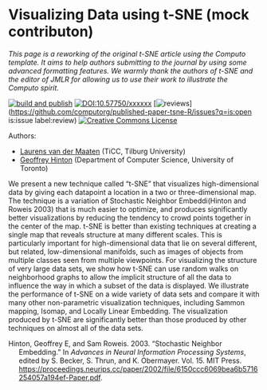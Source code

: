 
# Visualizing Data using t-SNE (mock contributon)

*This page is a reworking of the original t-SNE article using the
Computo template. It aims to help authors submitting to the journal by
using some advanced formatting features. We warmly thank the authors of
t-SNE and the editor of JMLR for allowing us to use their work to
illustrate the Computo spirit.*

[![build and
publish](https://github.com/computorg/published-paper-tsne-R/actions/workflows/build.yml/badge.svg)](https://github.com/computorg/published-paper-tsne-R/actions/workflows/build.yml)
[![DOI:10.57750/xxxxxx](https://img.shields.io/badge/DOI-10.57750/xxxxxx-034E79.svg)](https://doi.org/10.57750/xxxxxx)
[![reviews](https://img.shields.io/badge/review-report-blue.png)](https://github.com/computorg/published-paper-tsne-R/issues?q=is:open is:issue label:review)
[![Creative Commons
License](https://i.creativecommons.org/l/by/4.0/80x15.png)](http://creativecommons.org/licenses/by/4.0/)

Authors:

- [Laurens van der Maaten](https://lvdmaaten.github.io/) (TiCC, Tilburg
  University)
- [Geoffrey Hinton](https://www.cs.toronto.edu/~hinton/) (Department of
  Computer Science, University of Toronto)

We present a new technique called “t-SNE” that visualizes
high-dimensional data by giving each datapoint a location in a two or
three-dimensional map. The technique is a variation of Stochastic
Neighbor Embeddi(Hinton and Roweis 2003) that is much easier to
optimize, and produces significantly better visualizations by reducing
the tendency to crowd points together in the center of the map. t-SNE is
better than existing techniques at creating a single map that reveals
structure at many different scales. This is particularly important for
high-dimensional data that lie on several different, but related,
low-dimensional manifolds, such as images of objects from multiple
classes seen from multiple viewpoints. For visualizing the structure of
very large data sets, we show how t-SNE can use random walks on
neighborhood graphs to allow the implicit structure of all the data to
influence the way in which a subset of the data is displayed. We
illustrate the performance of t-SNE on a wide variety of data sets and
compare it with many other non-parametric visualization techniques,
including Sammon mapping, Isomap, and Locally Linear Embedding. The
visualization produced by t-SNE are significantly better than those
produced by other techniques on almost all of the data sets.

<div id="refs" class="references csl-bib-body hanging-indent"
entry-spacing="0">

<div id="ref-hinton:stochastic" class="csl-entry">

Hinton, Geoffrey E, and Sam Roweis. 2003. “Stochastic Neighbor
Embedding.” In *Advances in Neural Information Processing Systems*,
edited by S. Becker, S. Thrun, and K. Obermayer. Vol. 15. MIT Press.
<https://proceedings.neurips.cc/paper/2002/file/6150ccc6069bea6b5716254057a194ef-Paper.pdf>.

</div>

</div>
